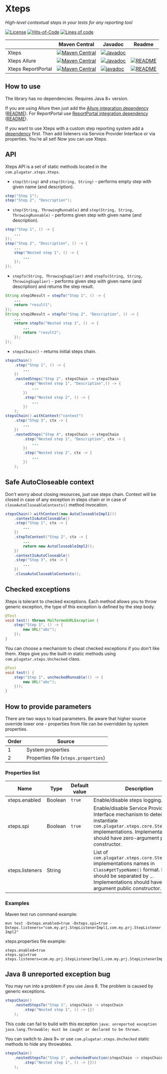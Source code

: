 # Xteps

*High-level contextual steps in your tests for any reporting tool*

[![License](https://img.shields.io/badge/License-Apache%202.0-blue.svg)](https://opensource.org/licenses/Apache-2.0)
[![Hits-of-Code](https://hitsofcode.com/github/evpl/xteps?branch=master)](https://hitsofcode.com/github/evpl/xteps/view?branch=master)
[![Lines of code](https://img.shields.io/tokei/lines/github/evpl/xteps)](https://en.wikipedia.org/wiki/Source_lines_of_code)

|  | Maven Central | Javadoc | Readme |
| --- | --- | --- | --- |
| Xteps              | [![Maven Central](https://maven-badges.herokuapp.com/maven-central/com.plugatar.xteps/xteps/badge.svg)](https://maven-badges.herokuapp.com/maven-central/com.plugatar.xteps/xteps) | [![Javadoc](https://javadoc.io/badge2/com.plugatar.xteps/xteps/javadoc.svg)](https://javadoc.io/doc/com.plugatar.xteps/xteps) |
| Xteps Allure       | [![Maven Central](https://maven-badges.herokuapp.com/maven-central/com.plugatar.xteps/xteps-allure/badge.svg)](https://maven-badges.herokuapp.com/maven-central/com.plugatar.xteps/xteps-allure) | [![Javadoc](https://javadoc.io/badge2/com.plugatar.xteps/xteps-allure/javadoc.svg)](https://javadoc.io/doc/com.plugatar.xteps/xteps-allure) | [![README](https://img.shields.io/badge/readme-Xteps%20Allure-brightgreen.svg)](https://github.com/evpl/xteps/blob/master/xteps-allure/README.md) |
| Xteps ReportPortal | [![Maven Central](https://maven-badges.herokuapp.com/maven-central/com.plugatar.xteps/xteps-reportportal/badge.svg)](https://maven-badges.herokuapp.com/maven-central/com.plugatar.xteps/xteps-reportportal) | [![javadoc](https://javadoc.io/badge2/com.plugatar.xteps/xteps-reportportal/javadoc.svg)](https://javadoc.io/doc/com.plugatar.xteps/xteps-reportportal) | [![README](https://img.shields.io/badge/readme-Xteps%20ReportPortal-brightgreen.svg)](https://github.com/evpl/xteps/blob/master/xteps-reportportal/README.md) |

## How to use

The library has no dependencies. Requires Java 8+ version.

If you are using Allure then just add the [Allure integration dependency](https://maven-badges.herokuapp.com/maven-central/com.plugatar.xteps/xteps-allure)
([README](https://github.com/evpl/xteps/blob/master/xteps-allure/README.md)).
For ReportPortal use [ReportPortal integration dependency](https://maven-badges.herokuapp.com/maven-central/com.plugatar.xteps/xteps-reportportal)
([README](https://github.com/evpl/xteps/blob/master/xteps-reportportal/README.md)).

If you want to use Xteps with a custom step reporting system add a [dependency](https://maven-badges.herokuapp.com/maven-central/com.plugatar.xteps/xteps)
first. Then add listeners via Service Provider Interface or via properties. You’re all set! Now you can use Xteps.

## API
Xteps API is a set of static methods located in the `com.plugatar.xteps.Xteps`.
- `step(String)` and `step(String, String)` - performs empty step with given name (and description).
```java
step("Step 1");
step("Step 2", "Description");
```
- `step(String, ThrowingRunnable)` and `step(String, String, ThrowingRunnable)` - performs given step with given name (and description).
```java
step("Step 1", () -> {
    ...
});
step("Step 2", "Description", () -> {
    ...
    step("Nested step 1", () -> {
        ...
    });
});
```
- `stepTo(String, ThrowingSupplier)` and `stepTo(String, String, ThrowingSupplier)` - performs given step with given name (and description) and returns the step result.
```java
String step1Result = stepTo("Step 1", () -> {
    ...
    return "result1";
});
String step2Result = stepTo("Step 2", "Description", () -> {
    ...
    return stepTo("Nested step 1", () -> {
        ...
        return "result2";
    });
});
```
- `stepsChain()` - returns initial steps chain.
```java
stepsChain()
    .step("Step 1", () -> {
        ...
    })
    .nestedSteps("Step 2", stepsChain -> stepsChain
        .step("Nested step 1", "Description",() -> {
            ...
        })
        .step("Nested step 2", () -> {
            ...
        })
    );
stepsChain().withContext("context")
    .step("Step 3", ctx -> {
        ...
    })
    .nestedSteps("Step 4", stepsChain -> stepsChain
        .step("Nested step 1", "Description", ctx -> {
            ...
        })
        .step("Nested step 2", ctx -> {
            ...
        })
    );
```

## Safe AutoCloseable context
Don't worry about closing resources, just use steps chain. Context will be closed in case of any exception in
steps chain or in case of `closeAutoCloseableContexts()` method invocation.
```java
stepsChain().withContext(new AutoCloseableImpl1())
    .contextIsAutoCloseable()
    .step("Step 1", ctx -> {
        ...
    })
    .stepToContext("Step 2", ctx -> {
        ...
        return new AutoCloseableImpl2();
    })
    .contextIsAutoCloseable()
    .step("Step 3", ctx -> {
        ...
    })
    .closeAutoCloseableContexts();
```

## Checked exceptions

Xteps is tolerant to checked exceptions. Each method allows you to throw generic exception, the type of this exception
is defined by the step body.

```java
@Test
void test() throws MalformedURLException {
    step("Step 1", () -> {
        new URL("abc");
    });
}
```

You can choose a mechanism to cheat checked exceptions if you don't like them. Xteps give you the built-in static
methods using `com.plugatar.xteps.Unchecked` class.

```java
@Test
void test() {
    step("Step 1", uncheckedRunnable(() -> {
        new URL("abc");
    }));
}
```

## How to provide parameters

There are two ways to load parameters. Be aware that higher source override lower one - properties from file can be
overridden by system properties.

| Order | Source                               |
| ----- | ------------------------------------ |
| 1     | System properties                    |
| 2     | Properties file (`xteps.properties`) |

### Properties list

| Name | Type | Default value | Description |
| --- | --- | --- | --- |
| xteps.enabled   | Boolean | `true` | Enable/disable steps logging. |
| xteps.spi       | Boolean | `true` | Enable/disable Service Provider Interface mechanism to detect and instantiate `com.plugatar.xteps.core.StepListener` implementations. Implementations should have zero-argument public constructor. |
| xteps.listeners | String  |        | List of `com.plugatar.xteps.core.StepListener` implementations names in `Class#getTypeName()` format. Names should be separated by `,`. Implementations should have zero-argument public constructor. |

### Examples

Maven test run command example:

`mvn test -Dxteps.enabled=true -Dxteps.spi=true -Dxteps.listeners="com.my.prj.StepListenerImpl1,com.my.prj.StepListenerImpl2"`

xteps.properties file example:

```properties
xteps.enabled=true
xteps.spi=true
xteps.listeners=com.my.prj.StepListenerImpl1,com.my.prj.StepListenerImpl2
```

## Java 8 unreported exception bug

You may run into a problem if you use Java 8. The problem is caused by generic exceptions.

```java
stepsChain()
    .nestedStepsTo("Step 1", stepsChain -> stepsChain
        .step("Nested step 1", () -> {})
    );
```

This code can fail to build with this exception `java: unreported exception java.lang.Throwable; must be caught or declared to be thrown`.

You can switch to Java 9+ or use `com.plugatar.xteps.Unchecked` static methods to hide any throwables.

```java
stepsChain()
    .nestedStepsTo("Step 1", uncheckedFunction(stepsChain -> stepsChain
        .step("Nested step 1", () -> {}))
    );
```
